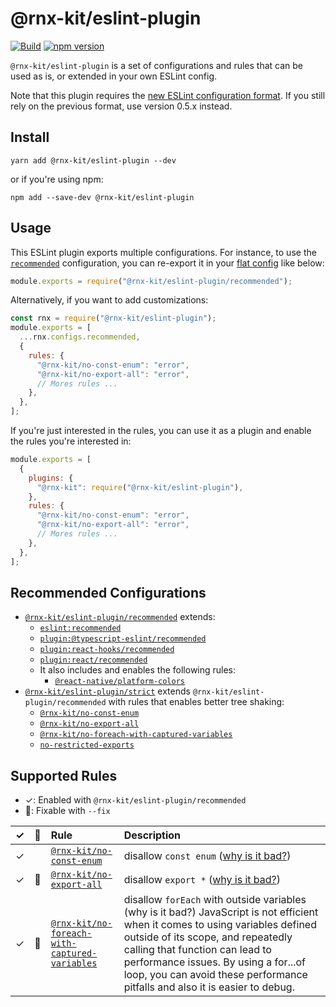 # @rnx-kit/eslint-plugin

[![Build](https://github.com/microsoft/rnx-kit/actions/workflows/build.yml/badge.svg)](https://github.com/microsoft/rnx-kit/actions/workflows/build.yml)
[![npm version](https://img.shields.io/npm/v/@rnx-kit/eslint-plugin)](https://www.npmjs.com/package/@rnx-kit/eslint-plugin)

`@rnx-kit/eslint-plugin` is a set of configurations and rules that can be used
as is, or extended in your own ESLint config.

Note that this plugin requires the
[new ESLint configuration format](https://eslint.org/blog/2022/08/new-config-system-part-2/).
If you still rely on the previous format, use version 0.5.x instead.

## Install

```
yarn add @rnx-kit/eslint-plugin --dev
```

or if you're using npm:

```
npm add --save-dev @rnx-kit/eslint-plugin
```

## Usage

This ESLint plugin exports multiple configurations. For instance, to use the
[`recommended`](https://github.com/microsoft/rnx-kit/blob/main/packages/eslint-plugin/src/configs/recommended.js)
configuration, you can re-export it in your
[flat config](https://eslint.org/docs/latest/use/configure/configuration-files-new)
like below:

```js
module.exports = require("@rnx-kit/eslint-plugin/recommended");
```

Alternatively, if you want to add customizations:

```js
const rnx = require("@rnx-kit/eslint-plugin");
module.exports = [
  ...rnx.configs.recommended,
  {
    rules: {
      "@rnx-kit/no-const-enum": "error",
      "@rnx-kit/no-export-all": "error",
      // Mores rules ...
    },
  },
];
```

If you're just interested in the rules, you can use it as a plugin and enable
the rules you're interested in:

```js
module.exports = [
  {
    plugins: {
      "@rnx-kit": require("@rnx-kit/eslint-plugin"),
    },
    rules: {
      "@rnx-kit/no-const-enum": "error",
      "@rnx-kit/no-export-all": "error",
      // Mores rules ...
    },
  },
];
```

## Recommended Configurations

- [`@rnx-kit/eslint-plugin/recommended`](https://github.com/microsoft/rnx-kit/blob/main/packages/eslint-plugin/src/configs/recommended.js)
  extends:
  - [`eslint:recommended`](https://eslint.org/docs/rules/)
  - [`plugin:@typescript-eslint/recommended`](https://typescript-eslint.io/linting/configs#recommended)
  - [`plugin:react-hooks/recommended`](https://github.com/facebook/react/tree/main/packages/eslint-plugin-react-hooks#readme)
  - [`plugin:react/recommended`](https://github.com/yannickcr/eslint-plugin-react#recommended)
  - It also includes and enables the following rules:
    - [`@react-native/platform-colors`](https://github.com/facebook/react-native/tree/main/packages/eslint-plugin-react-native#readme)
- [`@rnx-kit/eslint-plugin/strict`](https://github.com/microsoft/rnx-kit/blob/main/packages/eslint-plugin/src/configs/strict.js)
  extends `@rnx-kit/eslint-plugin/recommended` with rules that enables better
  tree shaking:
  - [`@rnx-kit/no-const-enum`](https://github.com/microsoft/rnx-kit/blob/main/packages/eslint-plugin/src/rules/no-const-enum.js)
  - [`@rnx-kit/no-export-all`](https://github.com/microsoft/rnx-kit/blob/main/packages/eslint-plugin/src/rules/no-export-all.js)
  - [`@rnx-kit/no-foreach-with-captured-variables`](https://github.com/microsoft/rnx-kit/blob/main/packages/eslint-plugin/src/rules/no-foreach-with-captured-variables.js)
  - [`no-restricted-exports`](https://archive.eslint.org/docs/rules/no-restricted-exports)

## Supported Rules

- ✓: Enabled with `@rnx-kit/eslint-plugin/recommended`
- 🔧: Fixable with `--fix`

|  ✓  | 🔧  | Rule                                                                                                                                                                   | Description                                                                                                                                                                                                                                                                                                                   |
| :-: | :-: | :--------------------------------------------------------------------------------------------------------------------------------------------------------------------- | :---------------------------------------------------------------------------------------------------------------------------------------------------------------------------------------------------------------------------------------------------------------------------------------------------------------------------- |
|  ✓  |     | [`@rnx-kit/no-const-enum`](https://github.com/microsoft/rnx-kit/blob/main/packages/eslint-plugin/src/rules/no-const-enum.js)                                           | disallow `const enum` ([why is it bad?](https://hackmd.io/bBcd6R-1TB6Zq95PSquooQ))                                                                                                                                                                                                                                            |
|  ✓  | 🔧  | [`@rnx-kit/no-export-all`](https://github.com/microsoft/rnx-kit/blob/main/packages/eslint-plugin/src/rules/no-export-all.js)                                           | disallow `export *` ([why is it bad?](https://hackmd.io/Z021hgSGStKlYLwsqNMOcg))                                                                                                                                                                                                                                              |
|  ✓  | 🔧  | [`@rnx-kit/no-foreach-with-captured-variables`](https://github.com/microsoft/rnx-kit/blob/main/packages/eslint-plugin/src/rules/no-foreach-with-captured-variables.js) | disallow `forEach` with outside variables (why is it bad?) JavaScript is not efficient when it comes to using variables defined outside of its scope, and repeatedly calling that function can lead to performance issues. By using a for...of loop, you can avoid these performance pitfalls and also it is easier to debug. |
